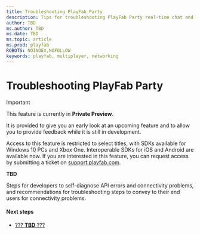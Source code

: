 ```yaml
---
title: Troubleshooting PlayFab Party
description: Tips for troubleshooting PlayFab Party real-time chat and data communication.
author: TBD
ms.author: TBD
ms.date: TBD
ms.topic: article
ms.prod: playfab
ROBOTS: NOINDEX,NOFOLLOW
keywords: playfab, multiplayer, networking
---
```


# Troubleshooting PlayFab Party

> [!IMPORTANT]
> This feature is currently in **Private Preview**.
>
> It is provided to give you an early look at an upcoming feature and to allow you to provide feedback while it is still in development.
>
> Access to this feature is restricted to select titles, with SDKs available for Windows 10 PCs and Xbox One. Interoperable SDKs for iOS and Android are available now. If you are interested in this feature, you can request access by submitting a ticket on [support.playfab.com](https://support.playfab.com/hc/en-us/requests/new).

**TBD**

Steps for developers to self-diagnose API errors and connectivity problems, and recommendations for troubleshooting steps to convey to their end users for connectivity problems.

#### Next steps
* [??? **TBD** ???](???)
